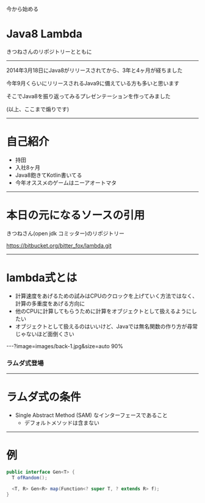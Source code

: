 今から始める

Java8 Lambda
===

きつねさんのリポジトリーとともに

---

2014年3月18日にJava8がリリースされてから、3年と4ヶ月が経ちました

今年9月くらいにリリースされるJava9に備えている方も多いと思います

そこでJava8を振り返ってみるプレゼンテーションを作ってみました

(以上、ここまで煽りです)

---

自己紹介
===

* 持田
* 入社8ヶ月
* Java8飽きてKotlin書いてる
* 今年オススメのゲームはニーアオートマタ

---

本日の元になるソースの引用
===

きつねさん(open jdk コミッター)のリポジトリー

https://bitbucket.org/bitter_fox/lambda.git

---

lambda式とは
===

* 計算速度をあげるための試みはCPUのクロックを上げていく方法ではなく、計算の多重度をあげる方向に
* 他のCPUに計算してもらうために計算をオブジェクトとして扱えるようにしたい
* オブジェクトとして扱えるのはいいけど、Javaでは無名関数の作り方が尋常じゃないほど面倒くさい

---?image=images/back-1.jpg&size=auto 90%

### ラムダ式登場

---

ラムダ式の条件
===

* Single Abstract Method (SAM) なインターフェースであること
  * デフォルトメソッドは含まない

---

例
===

```java
public interface Gen<T> {
  T ofRandom();

  <T, R> Gen<R> map(Function<? super T, ? extends R> f);
}
```

